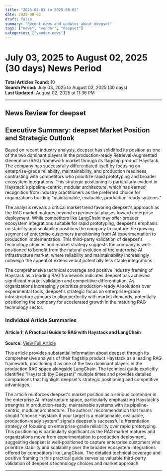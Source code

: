 ```yaml
---
title: "2025-07-03 to 2025-08-02"
date: 2025-08-02
draft: false
summary: "Recent news and updates about deepset"
tags: ["news", "vendor", "deepset"]
categories: ["vendor-news"]
---
```


# July 03, 2025 to August 02, 2025 (30 days) News Period 

**Total Articles Found:** 10  
**Search Period:** July 03, 2025 to August 02, 2025 (30 days)  
**Last Updated:** August 02, 2025 at 11:36 PM

---

## News Review for deepset

## Executive Summary: deepset Market Position and Strategic Outlook

Based on recent industry analysis, deepset has solidified its position as one of the two dominant players in the production-ready Retrieval-Augmented Generation (RAG) framework market through its flagship product Haystack. The company has successfully differentiated itself by focusing on enterprise-grade reliability, maintainability, and production readiness, contrasting with competitors who prioritize rapid prototyping and broader ecosystem integrations. This strategic positioning is particularly evident in Haystack's pipeline-centric, modular architecture, which has earned recognition from industry practitioners as the preferred choice for organizations building "maintainable, evaluable, production-ready systems."

The analysis reveals a critical market trend favoring deepset's approach as the RAG market matures beyond experimental phases toward enterprise deployment. While competitors like LangChain may offer broader ecosystem integrations suitable for rapid prototyping, deepset's emphasis on stability and scalability positions the company to capture the growing segment of enterprise customers transitioning from AI experimentation to production implementation. This third-party validation of deepset's technology choices and market strategy suggests the company is well-positioned to benefit from the natural evolution of the enterprise AI infrastructure market, where reliability and maintainability increasingly outweigh the appeal of extensive but potentially less stable integrations.

The comprehensive technical coverage and positive industry framing of Haystack as a leading RAG framework indicates deepset has achieved significant market validation and competitive differentiation. As organizations increasingly prioritize production-ready AI solutions over experimental tools, deepset's strategic focus on enterprise-grade infrastructure appears to align perfectly with market demands, potentially positioning the company for accelerated growth in the maturing RAG technology sector.

### Individual Article Summaries

#### Article 1: A Practical Guide to RAG with Haystack and LangChain

**Source:** [View Full Article](https://www.digitalocean.com/community/tutorials/production-ready-rag-pipelines-haystack-langchain)

This article provides substantial information about deepset through its comprehensive analysis of their flagship product Haystack as a leading RAG framework, positioning it as one of the two dominant players in the production RAG space alongside LangChain. The technical guide explicitly identifies "Haystack (by Deepset)" multiple times and provides detailed comparisons that highlight deepset's strategic positioning and competitive advantages.

The article reinforces deepset's market position as a serious contender in the enterprise AI infrastructure space, particularly emphasizing Haystack's strengths in production-ready, maintainable systems with its pipeline-centric, modular architecture. The authors' recommendation that teams should "choose Haystack if your target is a maintainable, evaluable, production-ready system" signals deepset's successful differentiation strategy of focusing on enterprise-grade reliability over rapid prototyping. This positioning is particularly significant as the RAG market matures and organizations move from experimentation to production deployment, suggesting deepset is well-positioned to capture enterprise customers who prioritize stability and scalability over the broader ecosystem integrations offered by competitors like LangChain. The detailed technical coverage and positive framing in this practical guide serves as valuable third-party validation of deepset's technology choices and market approach.



---

